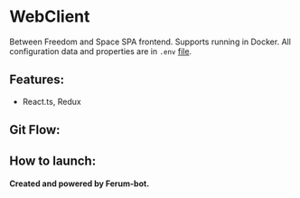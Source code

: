 # WebClient






Between Freedom and Space SPA frontend. Supports running in Docker.
All configuration data and properties are in `.env` [file](./.env.test).


## Features:
* React.ts, Redux

## Git Flow:


## How to launch:

#### Created and powered by Ferum-bot.
